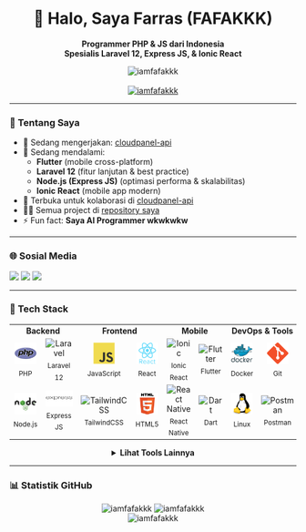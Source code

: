 <!-- Modernized, clean, and responsive GitHub Profile README -->

<h1 align="center">👋 Halo, Saya Farras (FAFAKKK)</h1>
<p align="center">
  <b>Programmer PHP & JS dari Indonesia</b><br/>
  <b>Spesialis Laravel 12, Express JS, & Ionic React</b>
</p>

<div align="center">
  <img src="https://komarev.com/ghpvc/?username=iamfafakkk&label=Profile%20views&color=0e75b6&style=for-the-badge" alt="iamfafakkk" />
</div>

<br/>

<div align="center">
  <a href="https://github.com/ryo-ma/github-profile-trophy">
    <img src="https://github-profile-trophy.vercel.app/?username=iamfafakkk&margin-w=10&no-bg=true&theme=onestar" alt="iamfafakkk" />
  </a>
</div>

---

### 🚀 Tentang Saya

- 🔭 Sedang mengerjakan: [cloudpanel-api](https://github.com/iamfafakkk/cloudpanel-api)
- 🌱 Sedang mendalami:
  - **Flutter** (mobile cross-platform)
  - **Laravel 12** (fitur lanjutan & best practice)
  - **Node.js (Express JS)** (optimasi performa & skalabilitas)
  - **Ionic React** (mobile app modern)
- 🤝 Terbuka untuk kolaborasi di [cloudpanel-api](https://github.com/iamfafakkk/cloudpanel-api)
- 👨‍💻 Semua project di [repository saya](https://github.com/iamfafakkk?tab=repositories)
- ⚡ Fun fact: **Saya AI Programmer wkwkwkw**

---

### 🌐 Sosial Media

<p align="left">
  <a href="https://fb.com/farras.adytama1" target="blank"><img src="https://img.shields.io/badge/Facebook-1877F2?style=for-the-badge&logo=facebook&logoColor=white"/></a>
  <a href="https://instagram.com/mr.adytama" target="blank"><img src="https://img.shields.io/badge/Instagram-E4405F?style=for-the-badge&logo=instagram&logoColor=white"/></a>
  <a href="https://www.youtube.com/c/i am fafakkk" target="blank"><img src="https://img.shields.io/badge/YouTube-FF0000?style=for-the-badge&logo=youtube&logoColor=white"/></a>
</p>

---

### 🧰 Tech Stack

<div align="center">

<table>
  <tr>
    <td align="center" colspan="2"><b>Backend</b></td>
    <td align="center" colspan="2"><b>Frontend</b></td>
    <td align="center" colspan="2"><b>Mobile</b></td>
    <td align="center" colspan="2"><b>DevOps & Tools</b></td>
  </tr>
  <tr>
    <td align="center"><img src="https://raw.githubusercontent.com/devicons/devicon/master/icons/php/php-original.svg" alt="PHP" width="38" height="38"/><br/><sub>PHP</sub></td>
    <td align="center"><img src="https://raw.githubusercontent.com/laravel/art/master/logo-lockup/5%20SVG/2%20CMYK/1%20Full%20Color/laravel-logolockup-cmyk-red.svg" alt="Laravel" width="70" height="30"/><br/><sub>Laravel 12</sub></td>
    <td align="center"><img src="https://raw.githubusercontent.com/devicons/devicon/master/icons/javascript/javascript-original.svg" alt="JavaScript" width="38" height="38"/><br/><sub>JavaScript</sub></td>
    <td align="center"><img src="https://raw.githubusercontent.com/devicons/devicon/master/icons/react/react-original-wordmark.svg" alt="React" width="38" height="38"/><br/><sub>React</sub></td>
    <td align="center"><img src="https://ionicframework.com/img/meta/ionic-framework-og.png" alt="Ionic" width="38" height="38"/><br/><sub>Ionic React</sub></td>
    <td align="center"><img src="https://www.vectorlogo.zone/logos/flutterio/flutterio-icon.svg" alt="Flutter" width="38" height="38"/><br/><sub>Flutter</sub></td>
    <td align="center"><img src="https://raw.githubusercontent.com/devicons/devicon/master/icons/docker/docker-original-wordmark.svg" alt="Docker" width="38" height="38"/><br/><sub>Docker</sub></td>
    <td align="center"><img src="https://raw.githubusercontent.com/devicons/devicon/master/icons/git/git-original.svg" alt="Git" width="38" height="38"/><br/><sub>Git</sub></td>
  </tr>
  <tr>
    <td align="center"><img src="https://raw.githubusercontent.com/devicons/devicon/master/icons/nodejs/nodejs-original-wordmark.svg" alt="Node.js" width="38" height="38"/><br/><sub>Node.js</sub></td>
    <td align="center"><img src="https://raw.githubusercontent.com/devicons/devicon/master/icons/express/express-original-wordmark.svg" alt="ExpressJS" width="68" height="28"/><br/><sub>Express JS</sub></td>
    <td align="center"><img src="https://tailwindcss.com/_next/static/media/tailwindcss-mark.cb9b04c1.svg" alt="TailwindCSS" width="38" height="38"/><br/><sub>TailwindCSS</sub></td>
    <td align="center"><img src="https://raw.githubusercontent.com/devicons/devicon/master/icons/html5/html5-original-wordmark.svg" alt="HTML5" width="38" height="38"/><br/><sub>HTML5</sub></td>
    <td align="center"><img src="https://reactnative.dev/img/header_logo.svg" alt="React Native" width="38" height="38"/><br/><sub>React Native</sub></td>
    <td align="center"><img src="https://www.vectorlogo.zone/logos/dartlang/dartlang-icon.svg" alt="Dart" width="38" height="38"/><br/><sub>Dart</sub></td>
    <td align="center"><img src="https://raw.githubusercontent.com/devicons/devicon/master/icons/linux/linux-original.svg" alt="Linux" width="38" height="38"/><br/><sub>Linux</sub></td>
    <td align="center"><img src="https://www.vectorlogo.zone/logos/getpostman/getpostman-icon.svg" alt="Postman" width="38" height="38"/><br/><sub>Postman</sub></td>
  </tr>
</table>

<details>
<summary><b>Lihat Tools Lainnya</b></summary>
<br/>
<p align="center">
  <img src="https://raw.githubusercontent.com/devicons/devicon/master/icons/typescript/typescript-original.svg" alt="TypeScript" width="32"/>
  <img src="https://raw.githubusercontent.com/devicons/devicon/master/icons/mysql/mysql-original-wordmark.svg" alt="MySQL" width="32"/>
  <img src="https://raw.githubusercontent.com/devicons/devicon/master/icons/mongodb/mongodb-original-wordmark.svg" alt="MongoDB" width="32"/>
  <img src="https://raw.githubusercontent.com/devicons/devicon/master/icons/redis/redis-original-wordmark.svg" alt="Redis" width="32"/>
  <img src="https://raw.githubusercontent.com/devicons/devicon/master/icons/postgresql/postgresql-original-wordmark.svg" alt="PostgreSQL" width="32"/>
  <img src="https://raw.githubusercontent.com/devicons/devicon/master/icons/sass/sass-original.svg" alt="Sass" width="32"/>
  <img src="https://www.vectorlogo.zone/logos/firebase/firebase-icon.svg" alt="Firebase" width="32"/>
  <img src="https://cdn.worldvectorlogo.com/logos/nextjs-2.svg" alt="NextJS" width="32"/>
  <img src="https://upload.wikimedia.org/wikipedia/commons/1/1b/Svelte_Logo.svg" alt="Svelte" width="32"/>
  <img src="https://www.vectorlogo.zone/logos/figma/figma-icon.svg" alt="Figma" width="32"/>
  <img src="https://raw.githubusercontent.com/devicons/devicon/master/icons/webpack/webpack-original-wordmark.svg" alt="Webpack" width="32"/>
  <img src="https://www.chartjs.org/media/logo-title.svg" alt="ChartJS" width="32"/>
  <img src="https://www.vectorlogo.zone/logos/apache_cordova/apache_cordova-icon.svg" alt="Cordova" width="32"/>
  <img src="https://raw.githubusercontent.com/devicons/devicon/master/icons/electron/electron-original.svg" alt="Electron" width="32"/>
  <img src="https://www.vectorlogo.zone/logos/dartlang/dartlang-icon.svg" alt="Dart" width="32"/>
  <img src="https://raw.githubusercontent.com/simple-icons/simple-icons/6e46ec1fc23b60c8fd0d2f2ff46db82e16dbd75f/icons/cypress.svg" alt="Cypress" width="32"/>
  <img src="https://raw.githubusercontent.com/devicons/devicon/master/icons/jest/jest-plain.svg" alt="Jest" width="32"/>
</p>
</details>
</div>

---

### 📊 Statistik GitHub

<div align="center">
  <img src="https://github-readme-stats.vercel.app/api?username=iamfafakkk&show_icons=true&theme=radical&hide_title=true" alt="iamfafakkk" height="150"/>
  <img src="https://github-readme-stats.vercel.app/api/top-langs?username=iamfafakkk&show_icons=true&layout=compact&theme=radical&hide_title=true" alt="iamfafakkk" height="150"/>
  <br/>
  <img src="https://github-readme-streak-stats.herokuapp.com/?user=iamfafakkk&theme=radical" alt="iamfafakkk" height="150"/>
</div>
